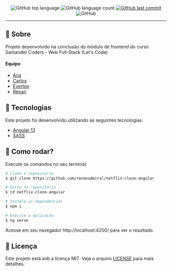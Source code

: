 
<p align="center">
  <img alt="GitHub top language" src="https://img.shields.io/github/languages/top/renanadmiral/netflix-clone-angular?color=red">

  <img alt="GitHub language count" src="https://img.shields.io/github/languages/count/renanadmiral/netflix-clone-angular?color=red">
  
  <a href="#">
    <img alt="GitHub last commit" src="https://img.shields.io/github/last-commit/renanadmiral/netflix-clone-angular?color=red">
  </a>

  <img alt="GitHub" src="https://img.shields.io/github/license/renanadmiral/netflix-clone-angular?color=red">
</p>

---

## :pushpin: Sobre

Projeto desenvolvido na conclusão do módulo de frontend do curso Santander Coders - Web Full-Stack (Let's Code)

#### Equipe
- [Ana](https://github.com/eianacaroline)
- [Carlos](https://github.com/carlosvictorino93)
- [Everton](https://github.com/evertoont)
- [Renan](https://github.com/renanadmiral)

## 🧪 Tecnologias

Este projeto foi desenvolvido utilizando as seguintes tecnologias:

- [Angular 13](https://angular.io/)
- [SASS](https://sass-lang.com/)

## 🚀 Como rodar?

Execute os comandos no seu terminal:

```bash
# Clone o repositório
$ git clone https://github.com/renanadmiral/netflix-clone-angular

# Entre no repositório
$ cd netflix-clone-angular

# Instale as dependências
$ npm i

# Execute a aplicação
$ ng serve
```

Acesse em seu navegador http://localhost:4200/ para ver o resultado.

## 📝 Licença

Este projeto está sob a licença MIT. Veja o arquivo [LICENSE](LICENSE) para mais detalhes.